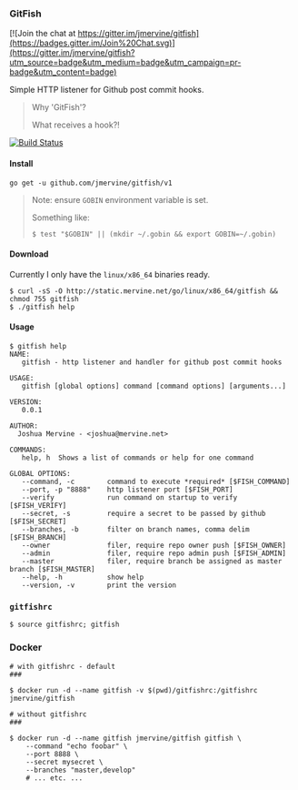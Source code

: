 ### GitFish

[![Join the chat at https://gitter.im/jmervine/gitfish](https://badges.gitter.im/Join%20Chat.svg)](https://gitter.im/jmervine/gitfish?utm_source=badge&utm_medium=badge&utm_campaign=pr-badge&utm_content=badge)

Simple HTTP listener for Github post commit hooks.

> Why 'GitFish'?
>
> What receives a hook?!

[![Build Status](https://travis-ci.org/jmervine/gitfish.svg?branch=master)](https://travis-ci.org/jmervine/gitfish)

#### Install

```
go get -u github.com/jmervine/gitfish/v1
```

> Note: ensure `GOBIN` environment variable is set.
>
> Something like:
>
> `$ test "$GOBIN" || (mkdir ~/.gobin && export GOBIN=~/.gobin)`

#### Download

Currently I only have the `linux/x86_64` binaries ready.

```
$ curl -sS -O http://static.mervine.net/go/linux/x86_64/gitfish && chmod 755 gitfish
$ ./gitfish help
```

#### Usage

```
$ gitfish help
NAME:
   gitfish - http listener and handler for github post commit hooks

USAGE:
   gitfish [global options] command [command options] [arguments...]

VERSION:
   0.0.1

AUTHOR:
  Joshua Mervine - <joshua@mervine.net>

COMMANDS:
   help, h	Shows a list of commands or help for one command

GLOBAL OPTIONS:
   --command, -c        command to execute *required* [$FISH_COMMAND]
   --port, -p "8888"    http listener port [$FISH_PORT]
   --verify             run command on startup to verify [$FISH_VERIFY]
   --secret, -s         require a secret to be passed by github [$FISH_SECRET]
   --branches, -b       filter on branch names, comma delim [$FISH_BRANCH]
   --owner              filer, require repo owner push [$FISH_OWNER]
   --admin              filer, require repo admin push [$FISH_ADMIN]
   --master             filer, require branch be assigned as master branch [$FISH_MASTER]
   --help, -h           show help
   --version, -v        print the version
```

### `gitfishrc`

```
$ source gitfishrc; gitfish
```

### Docker

```
# with gitfishrc - default
###

$ docker run -d --name gitfish -v $(pwd)/gitfishrc:/gitfishrc jmervine/gitfish

# without gitfishrc
###

$ docker run -d --name gitfish jmervine/gitfish gitfish \
    --command "echo foobar" \
    --port 8888 \
    --secret mysecret \
    --branches "master,develop"
    # ... etc. ...

```
